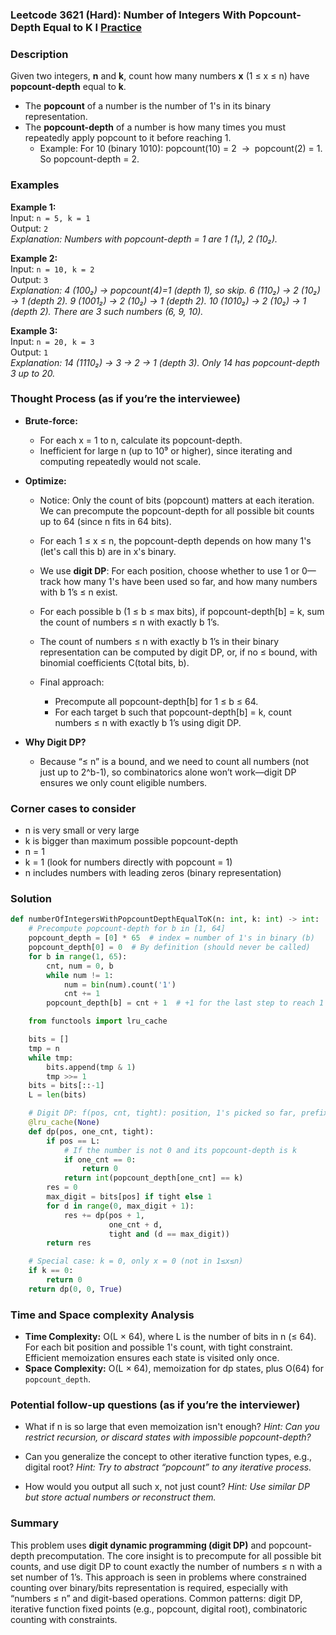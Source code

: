 ### Leetcode 3621 (Hard): Number of Integers With Popcount-Depth Equal to K I [Practice](https://leetcode.com/problems/number-of-integers-with-popcount-depth-equal-to-k-i)

### Description  
Given two integers, **n** and **k**, count how many numbers **x** (1 ≤ x ≤ n) have **popcount-depth** equal to **k**.  
- The **popcount** of a number is the number of 1's in its binary representation.
- The **popcount-depth** of a number is how many times you must repeatedly apply popcount to it before reaching 1.
    - Example: For 10 (binary 1010): popcount(10) = 2  →  popcount(2) = 1. So popcount-depth = 2.

### Examples  

**Example 1:**  
Input: `n = 5, k = 1`  
Output: `2`  
*Explanation: Numbers with popcount-depth = 1 are 1 (1₁), 2 (10₂).*

**Example 2:**  
Input: `n = 10, k = 2`  
Output: `3`  
*Explanation: 4 (100₂) → popcount(4)=1 (depth 1), so skip. 6 (110₂) → 2 (10₂) → 1 (depth 2). 9 (1001₂) → 2 (10₂) → 1 (depth 2). 10 (1010₂) → 2 (10₂) → 1 (depth 2). There are 3 such numbers (6, 9, 10).*

**Example 3:**  
Input: `n = 20, k = 3`  
Output: `1`  
*Explanation: 14 (1110₂) → 3 → 2 → 1 (depth 3). Only 14 has popcount-depth 3 up to 20.*

### Thought Process (as if you’re the interviewee)  
- **Brute-force:**  
    - For each x = 1 to n, calculate its popcount-depth.  
    - Inefficient for large n (up to 10⁹ or higher), since iterating and computing repeatedly would not scale.

- **Optimize:**  
    - Notice: Only the count of bits (popcount) matters at each iteration. We can precompute the popcount-depth for all possible bit counts up to 64 (since n fits in 64 bits).  
    - For each 1 ≤ x ≤ n, the popcount-depth depends on how many 1's (let's call this b) are in x's binary.
    - We use **digit DP**: For each position, choose whether to use 1 or 0—track how many 1's have been used so far, and how many numbers with b 1’s ≤ n exist.
    - For each possible b (1 ≤ b ≤ max bits), if popcount-depth[b] = k, sum the count of numbers ≤ n with exactly b 1’s.  
    - The count of numbers ≤ n with exactly b 1’s in their binary representation can be computed by digit DP, or, if no ≤ bound, with binomial coefficients C(total bits, b).

    - Final approach:
        - Precompute all popcount-depth[b] for 1 ≤ b ≤ 64.
        - For each target b such that popcount-depth[b] = k, count numbers ≤ n with exactly b 1’s using digit DP.

- **Why Digit DP?**
    - Because “≤ n” is a bound, and we need to count all numbers (not just up to 2^b-1), so combinatorics alone won’t work—digit DP ensures we only count eligible numbers.

### Corner cases to consider  
- n is very small or very large  
- k is bigger than maximum possible popcount-depth  
- n = 1  
- k = 1 (look for numbers directly with popcount = 1)  
- n includes numbers with leading zeros (binary representation)

### Solution

```python
def numberOfIntegersWithPopcountDepthEqualToK(n: int, k: int) -> int:
    # Precompute popcount-depth for b in [1, 64]
    popcount_depth = [0] * 65  # index = number of 1's in binary (b)
    popcount_depth[0] = 0  # By definition (should never be called)
    for b in range(1, 65):
        cnt, num = 0, b
        while num != 1:
            num = bin(num).count('1')
            cnt += 1
        popcount_depth[b] = cnt + 1  # +1 for the last step to reach 1

    from functools import lru_cache

    bits = []
    tmp = n
    while tmp:
        bits.append(tmp & 1)
        tmp >>= 1
    bits = bits[::-1]
    L = len(bits)

    # Digit DP: f(pos, cnt, tight): position, 1's picked so far, prefix tight to n
    @lru_cache(None)
    def dp(pos, one_cnt, tight):
        if pos == L:
            # If the number is not 0 and its popcount-depth is k
            if one_cnt == 0:
                return 0
            return int(popcount_depth[one_cnt] == k)
        res = 0
        max_digit = bits[pos] if tight else 1
        for d in range(0, max_digit + 1):
            res += dp(pos + 1,
                      one_cnt + d,
                      tight and (d == max_digit))
        return res

    # Special case: k = 0, only x = 0 (not in 1≤x≤n)
    if k == 0:
        return 0
    return dp(0, 0, True)
```

### Time and Space complexity Analysis  

- **Time Complexity:** O(L × 64), where L is the number of bits in n (≤ 64). For each bit position and possible 1's count, with tight constraint. Efficient memoization ensures each state is visited only once.
- **Space Complexity:** O(L × 64), memoization for dp states, plus O(64) for `popcount_depth`.

### Potential follow-up questions (as if you’re the interviewer)  

- What if n is so large that even memoization isn't enough?
  *Hint: Can you restrict recursion, or discard states with impossible popcount-depth?*

- Can you generalize the concept to other iterative function types, e.g., digital root?
  *Hint: Try to abstract “popcount” to any iterative process.*

- How would you output all such x, not just count?
  *Hint: Use similar DP but store actual numbers or reconstruct them.*

### Summary
This problem uses **digit dynamic programming (digit DP)** and popcount-depth precomputation. The core insight is to precompute for all possible bit counts, and use digit DP to count exactly the number of numbers ≤ n with a set number of 1’s. This approach is seen in problems where constrained counting over binary/bits representation is required, especially with “numbers ≤ n” and digit-based operations. Common patterns: digit DP, iterative function fixed points (e.g., popcount, digital root), combinatoric counting with constraints.